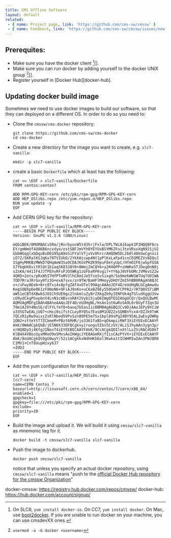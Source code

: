 ```yaml
---
title: CMS Offline Software
layout: default
related:
 - { name: Project page, link: 'https://github.com/cms-sw/cmssw' }
 - { name: Feedback, link: 'https://github.com/cms-sw/cmssw/issues/new' }
---
```


## Prerequites:

- Make sure you have the docker client [^docker-setup][].
- Make sure you can run docker by adding yourself to the docker UNIX group [^docker-group][].
- Register yourself in [Docker Hub][docker-hub].

## Updating docker build image

Sometimes we need to use docker images to build our software, so  that they can deployed on a different OS. In order to do so you need to:

- Clone the `cmssw/cms-docker` repository:

      git clone https://github.com/cms-sw/cms-docker
      cd cms-docker
   
- Create a new directory for the image you want to create, e.g. `slc7-vanilla`:

      mkdir -p slc7-vanilla

- create a basic `Dockerfile` which at least has the following:

      cat << \EOF > slc7-vanilla/Dockerfile
      FROM centos:centos7
          
      ADD RPM-GPG-KEY-cern /etc/pki/rpm-gpg/RPM-GPG-KEY-cern
      ADD HEP_OSlibs.repo /etc/yum.repos.d/HEP_OSlibs.repo
      RUN yum update -y
      EOF

- Add CERN GPG key for the repository:

      cat << \EOF > slc7-vanilla/RPM-GPG-KEY-cern
      -----BEGIN PGP PUBLIC KEY BLOCK-----
      Version: GnuPG v1.2.6 (GNU/Linux)
      
      mQGiBEK/0MURBACv5Rm/jRnrbyocW5t43hrjFxlw/DPLTWiA16apk3P2HQQ8F6cs
      EY/gmNmUf4U8KB6ncxdye/ostSBFJmVYh0YEYUxBSYM6ZFui3teVRxxXqN921jU2
      GbbWGqqlxbDqvBxDEG95pA9oSiFYalVfjxVv0hrcrAHQDW5DL2b8l48kGwCgnxs1
      iO7Z/5KRalKSJqKx70TVIUkD/2YkkHjcwp4Nt1pPlKxLaFp41cnCEGMEZVsNIQuJ
      1SgHyMHKBzMWkD7QHqAeW3Sa9CDAJKoVPHZK99puF8etyUpC/HfmOIF6jwGpfG5A
      S7YbqHX6vitRlQt1b1aq5K83J8Y0+8WmjZmCQY6+y2KHOPP+zHWKe5TJDeqDnN0j
      sZsKA/441IF4JJTPEhvRFsPJO5WKg1zGFbxRPKvgi7+YY6pJ0VFbOMcJVMkvSZ2w
      4QRD+2ets/pRxNhITHfPToMV3lhC8m1Je5fzoSvSixgH/5o9mekWWSW7Uq7U0IWA
      7OD7RraJRrGxy0Tz3G+exA7svv/zn9TW/BaHFlMHoyyDHOYZmIhhBB8RAgAhBQJC
      v+/uFwyAEeb+6rc8Txi4s8pfgZAf4xOTel99AgcAAAoJEF4D/eUdHgNLGCgAmwdu
      KegSOBXpDe061zF8NoN6+OFiAJ9nKo+uC6xBZ9Ey550SmhFCPPA2/rRTQ0VSTiBM
      aW51eCBTdXBwb3J0IChSUE0gc2lnbmluZyBrZXkgZm9yIENFUk4gTGludXggU3Vw
      cG9ydCkgPGxpbnV4LnN1cHBvcnRAY2Vybi5jaD6IWgQTEQIAGgUCQr/QxQULBwMC
      AQMVAgMDFgIBAh4BAheAAAoJEF4D/eUdHgNL/HsAn1ntKwRoSA9L0r8UyF7Zqn3U
      79m1AJ9Y4NsSE/dlFYLfmf0+baoq7b5asIicBBMBAgAGBQJCv9DjAAoJEPy9YCiW
      u335GTwEALjUQ7+cHxi0sifstCLoyRYQSu7Eas0M1UD2ZxSQNBnYsx4rDZJk9TmK
      7QCzR1yRw9aixzZsRlNbed5VPxSzn89PE5m7Sx1bpl89sPgZ4BY95AL2wExyDWRp
      1ON2+ztYeYtT7ZCkmeM+PBzt6RHR/jo3361faBS+qOkmpiiRWf3XiEYEExECAAYF
      AkK/0WAACgkQkB/jE5N6X33DFQCgkvy1ruogu5Ibs5CzGY/ALiSJhyAAn3ygn3p/
      xrNQ8Dy5j4KfgJINoxT4iEYEEBECAAYFAkK/9CcACgkQDIloXtlLxZSiRACdG0kT
      KlB4X4VBocUyxMReO9e5MvsAoIKWgcJYE8AGmRXjfIisCAzPtVX+iEYEExECAAYF
      AkK/8oUACgkQtQgG0wyY/52z1ACgkkxNdhHKbEol3Kwka1tICWHMIwIAn3PWJQR0
      C1MV1+CnT8UupHzxy6J7
      =IUD3
      -----END PGP PUBLIC KEY BLOCK-----
      EOF

- Add the yum configuration for the repository:

      cat << \EOF > slc7-vanilla/HEP_OSlibs.repo
      [cc7-cern]
      name=CERN Centos 7
      baseurl=http://linuxsoft.cern.ch/cern/centos/7/cern/x86_64/
      enabled=1
      gpgcheck=1
      gpgkey=file:///etc/pki/rpm-gpg/RPM-GPG-KEY-cern
      exclude=
      priority=10
      EOF

- Build the image and upload it. We will build it using `cmssw/slc7-vanilla` as mnemonic tag for it.

      docker build -t cmssw/slc7-vanilla slc7-vanilla


- Push the image to dockerhub.

      docker push cmssw/slc7-vanilla

  notice that unless you specify an actual docker repository, using
  `cmssw/slc7-vanilla` means "push to the [official Docker Hub repository for
  the cmssw Organization](docker-cmssw)"

[^docker-setup]: On SLC6, `yum install docker-io`. On CC7, `yum install docker`. On Mac, use [boot2docker](http://boot2docker.io). If you are unable to run docker on your machine, you can use cmsdevXX ones.
[^docker-group]: `usermod -a -G docker <username>`

docker-cmssw: https://registry.hub.docker.com/repos/cmssw/
docker-hub: https://hub.docker.com/account/signup/
